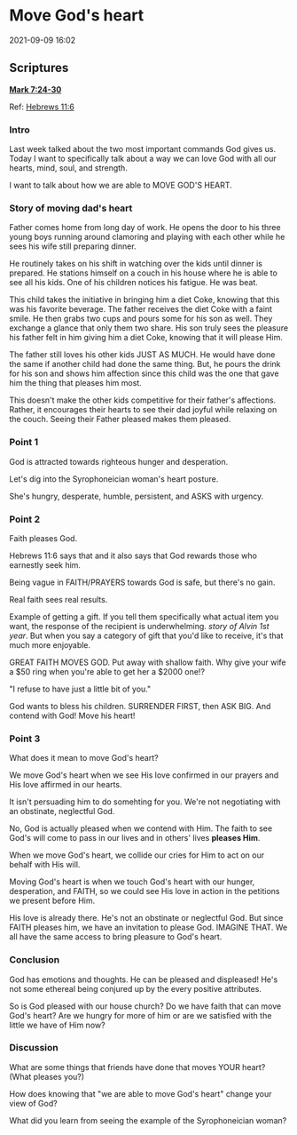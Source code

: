# Move God's heart
2021-09-09 16:02

## Scriptures
**[Mark 7:24-30](Mark7)**

Ref: [Hebrews 11:6](Hebrews11#v.6)

### Intro
Last week talked about the two most important commands God gives us. Today I want to specifically talk about a way we can love God with all our hearts, mind, soul, and strength.

I want to talk about how we are able to MOVE GOD'S HEART.

### Story of moving dad's heart
Father comes home from long day of work. He opens the door to his three young boys running around clamoring and playing with each other while he sees his wife still preparing dinner.

He routinely takes on his shift in watching over the kids until dinner is prepared. He stations himself on a couch in his house where he is able to see all his kids. One of his children notices his fatigue. He was beat.

This child takes the initiative in bringing him a diet Coke, knowing that this was his favorite beverage. The father receives the diet Coke with a faint smile. He then grabs two cups and pours some for his son as well. They exchange a glance that only them two share. His son truly sees the pleasure his father felt in him giving him a diet Coke, knowing that it will please Him.

The father still loves his other kids JUST AS MUCH. He would have done the same if another child had done the same thing. But, he pours the drink for his son and shows him affection since this child was the one that gave him the thing that pleases him most.

This doesn't make the other kids competitive for their father's affections. Rather, it encourages their hearts to see their dad joyful while relaxing on the couch. Seeing their Father pleased makes them pleased.

### Point 1
God is attracted towards righteous hunger and desperation.

Let's dig into the Syrophoneician woman's heart posture.

She's hungry, desperate, humble, persistent, and ASKS with urgency.

### Point 2
Faith pleases God.

Hebrews 11:6 says that and it also says that God rewards those who earnestly seek him.

Being vague in FAITH/PRAYERS towards God is safe, but there's no gain.

Real faith sees real results.

Example of getting a gift. If you tell them specifically what actual item you want, the response of the recipient is underwhelming. *story of Alvin 1st year*. But when you say a category of gift that you'd like to receive, it's that much more enjoyable.

GREAT FAITH MOVES GOD. Put away with shallow faith. Why give your wife a $50 ring when you're able to get her a $2000 one!?

"I refuse to have just a little bit of you."

God wants to bless his children. SURRENDER FIRST, then ASK BIG. And contend with God! Move his heart!

### Point 3
What does it mean to move God's heart?

We move God's heart when we see His love confirmed in our prayers and His love affirmed in our hearts.

It isn't persuading him to do somehting for you. We're not negotiating with an obstinate, neglectful God. 

No, God is actually pleased when we contend with Him. The faith to see God's will come to pass in our lives and in others' lives **pleases Him**.

When we move God's heart, we collide our cries for Him to act on our behalf with His will. 

Moving God's heart is when we touch God's heart with our hunger, desperation, and FAITH, so we could see His love in action in the petitions we present before Him. 

His love is already there. He's not an obstinate or neglectful God. But since FAITH pleases him, we have an invitation to please God. IMAGINE THAT. We all have the same access to bring pleasure to God's heart.


### Conclusion

God has emotions and thoughts. He can be pleased and displeased! He's not some ethereal being conjured up by the every positive attributes.

So is God pleased with our house church? Do we have faith that can move God's heart? Are we hungry for more of him or are we satisfied with the little we have of Him now?

### Discussion

What are some things that friends have done that moves YOUR heart? (What pleases you?)

How does knowing that "we are able to move God's heart" change your view of God?

What did you learn from seeing the example of the Syrophoneician woman?